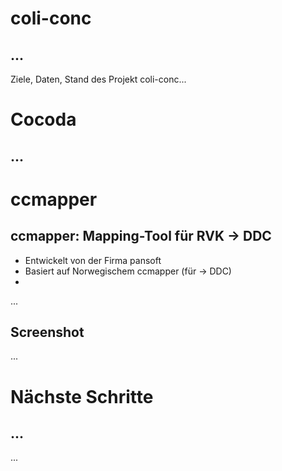 # coli-conc 

## ...

Ziele, Daten, Stand des Projekt coli-conc...

# Cocoda

## ...

# ccmapper

## ccmapper: Mapping-Tool für RVK $\rightarrow$ DDC

* Entwickelt von der Firma pansoft
* Basiert auf Norwegischem ccmapper (für $\rightarrow$ DDC)
* 

...

## Screenshot

...

# Nächste Schritte

## ...

...
